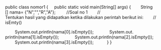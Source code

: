​public​ ​class​ ​nomor1​ { 
 ​    ​public​ ​static​ ​void​ ​main​(​String​[] ​args​) { 
 ​        ​String​[] nama​=​ {​"​N​"​,​"​"​,​"​R​"​,​"​A​"​}; 
 ​        ​//​Soal no 1 
 ​        ​//​Tentukan hasil yang didapatkan ketika dilakukan perintah berikut ini: 
 ​        ​//​isEmty() 
  
 ​        ​System​.​out​.​println(nama[​0​]​.​isEmpty());      
 ​        ​System​.​out​.​println(nama[​1​]​.​isEmpty());      
 ​        ​System​.​out​.​println(nama[​2​]​.​isEmpty());      
 ​        ​System​.​out​.​println(nama[​3​]​.​isEmpty());      
 ​     } } 
 ​    
